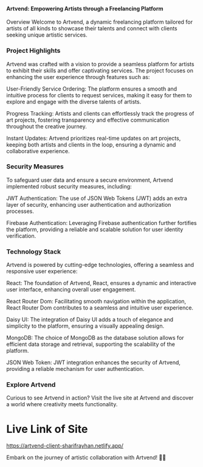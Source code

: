 #### Artvend: Empowering Artists through a Freelancing Platform
Overview
Welcome to Artvend, a dynamic freelancing platform tailored for artists of all kinds to showcase their talents and connect with clients seeking unique artistic services.

### Project Highlights
Artvend was crafted with a vision to provide a seamless platform for artists to exhibit their skills and offer captivating services. The project focuses on enhancing the user experience through features such as:

User-Friendly Service Ordering: The platform ensures a smooth and intuitive process for clients to request services, making it easy for them to explore and engage with the diverse talents of artists.

Progress Tracking: Artists and clients can effortlessly track the progress of art projects, fostering transparency and effective communication throughout the creative journey.

Instant Updates: Artvend prioritizes real-time updates on art projects, keeping both artists and clients in the loop, ensuring a dynamic and collaborative experience.

### Security Measures
To safeguard user data and ensure a secure environment, Artvend implemented robust security measures, including:

JWT Authentication: The use of JSON Web Tokens (JWT) adds an extra layer of security, enhancing user authentication and authorization processes.

Firebase Authentication: Leveraging Firebase authentication further fortifies the platform, providing a reliable and scalable solution for user identity verification.

### Technology Stack

Artvend is powered by cutting-edge technologies, offering a seamless and responsive user experience:

React: The foundation of Artvend, React, ensures a dynamic and interactive user interface, enhancing overall user engagement.

React Router Dom: Facilitating smooth navigation within the application, React Router Dom contributes to a seamless and intuitive user experience.

Daisy UI: The integration of Daisy UI adds a touch of elegance and simplicity to the platform, ensuring a visually appealing design.

MongoDB: The choice of MongoDB as the database solution allows for efficient data storage and retrieval, supporting the scalability of the platform.

JSON Web Token: JWT integration enhances the security of Artvend, providing a reliable mechanism for user authentication.

### Explore Artvend
Curious to see Artvend in action? Visit the live site at Artvend and discover a world where creativity meets functionality.

# Live Link of Site
https://artvend-client-sharifrayhan.netlify.app/

Embark on the journey of artistic collaboration with Artvend! 🎨✨





